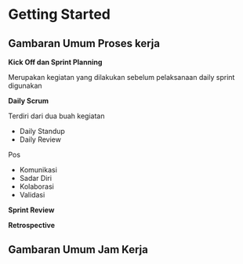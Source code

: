# Getting Started

## Gambaran Umum Proses kerja

**Kick Off dan Sprint Planning**

Merupakan kegiatan yang dilakukan sebelum pelaksanaan daily sprint digunakan 

**Daily Scrum**

Terdiri dari dua buah kegiatan 

- Daily Standup
- Daily Review

Pos

- Komunikasi
- Sadar Diri
- Kolaborasi
- Validasi

**Sprint Review**


**Retrospective**

## Gambaran Umum Jam Kerja

